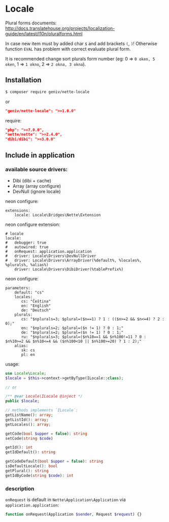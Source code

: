 Locale
======

Plural forms documents: http://docs.translatehouse.org/projects/localization-guide/en/latest/l10n/pluralforms.html

In case new item must by added char `$` and add brackets `(`, `)`! Otherwise function `EVAL` has problem with correct evaluate plural form.

It is recommended change sort plurals form number (eg: 0 => `0 oken, 5 oken`, 1 => `1 okno`, 2 => `2 okna, 3 okna`).

Installation
------------

```sh
$ composer require geniv/nette-locale
```
or
```json
"geniv/nette-locale": ">=1.0.0"
```

require:
```json
"php": ">=7.0.0",
"nette/nette": ">=2.4.0",
"dibi/dibi": ">=3.0.0"
```

Include in application
----------------------

### available source drivers:
- Dibi (dibi + cache)
- Array (array configure)
- DevNull (ignore locale)

neon configure:
```neon
extensions:
    locale: Locale\Bridges\Nette\Extension
```

neon configure extension:
```neon
# locale
locale:
#   debugger: true
#   autowired: true
#   onRequest: application.application
#   driver: Locale\Drivers\DevNullDriver
#   driver: Locale\Drivers\ArrayDriver(%default%, %locales%, %plurals%, %alias%)
    driver: Locale\Drivers\DibiDriver(%tablePrefix%)
```

neon configure:
```neon
parameters:
    default: "cs"
    locales:
       cs: "Čeština"
       en: "English"
       de: "Deutsch"
    plurals:
       cs: "$nplurals=3; $plural=($n==1) ? 1 : (($n>=2 && $n<=4) ? 2 : 0);"
       en: "$nplurals=2; $plural=($n != 1) ? 0 : 1;"
       de: "$nplurals=2; $plural=($n != 1) ? 0 : 1;"
       ru: "$nplurals=3; $plural=($n%10==1 && $n%100!=11 ? 0 : $n%10>=2 && $n%10<=4 && ($n%100<10 || $n%100>=20) ? 1 : 2);"
    alias:
       sk: cs
       pl: en
```

usage:
```php
use Locale\Locale;
$locale = $this->context->getByType(ILocale::class);

// or

/** @var Locale\ILocale @inject */
public $locale;

// methods implements `ILocale`:
getListName(): array;
getListId(): array;
getLocales(): array;

getCode(bool $upper = false): string
setCode(string $code)

getId(): int
getIdDefault(): string

getCodeDefault(bool $upper = false): string
isDefaultLocale(): bool
getPlural(): string
getIdByCode(string $code): int
```

### description
`onRequest` is default in `Nette\Application\Application` via `application.application`:
```php
function onRequest(Application $sender, Request $request) {}
```
